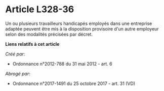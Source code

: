 # Article L328-36

Un ou plusieurs travailleurs handicapés employés dans une entreprise adaptée peuvent être mis à la disposition provisoire
d'un autre employeur selon des modalités précisées par décret.

**Liens relatifs à cet article**

_Créé par_:

  - Ordonnance n°2012-788 du 31 mai 2012 - art. 6

_Abrogé par_:

  - Ordonnance n°2017-1491 du 25 octobre 2017 - art. 31 (VD)

